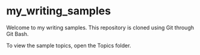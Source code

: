# my_writing_samples
Welcome to my writing samples. This repository is cloned using Git through Git Bash.

To view the sample topics, open the Topics folder.
